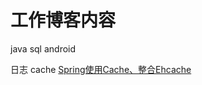 # 工作博客内容
java
sql
android



日志
cache  [Spring使用Cache、整合Ehcache](http://elim.iteye.com/blog/2123030)
